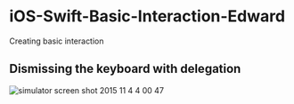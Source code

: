 # iOS-Swift-Basic-Interaction-Edward
Creating basic interaction

## Dismissing the keyboard with delegation
![simulator screen shot 2015 11 4 4 00 47](https://cloud.githubusercontent.com/assets/14995760/10932642/478b0538-830d-11e5-9174-2024a56da3c1.png)

